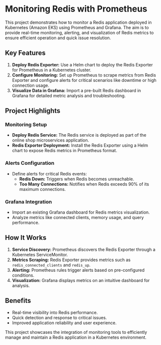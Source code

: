 # Monitoring Redis with Prometheus

This project demonstrates how to monitor a Redis application deployed in Kubernetes (Amazon EKS) using Prometheus and Grafana. The aim is to provide real-time monitoring, alerting, and visualization of Redis metrics to ensure efficient operation and quick issue resolution.

## Key Features

1. **Deploy Redis Exporter:** Use a Helm chart to deploy the Redis Exporter for Prometheus in a Kubernetes cluster.
2. **Configure Monitoring:** Set up Prometheus to scrape metrics from Redis Exporter and configure alerts for critical scenarios like downtime or high connection usage.
3. **Visualize Data in Grafana:** Import a pre-built Redis dashboard in Grafana for detailed metric analysis and troubleshooting.

## Project Highlights

### Monitoring Setup
- **Deploy Redis Service:** The Redis service is deployed as part of the online shop microservices application.
- **Redis Exporter Deployment:** Install the Redis Exporter using a Helm chart to expose Redis metrics in Prometheus format.

### Alerts Configuration
- Define alerts for critical Redis events:
  - **Redis Down:** Triggers when Redis becomes unreachable.
  - **Too Many Connections:** Notifies when Redis exceeds 90% of its maximum connections.

### Grafana Integration
- Import an existing Grafana dashboard for Redis metrics visualization.
- Analyze metrics like connected clients, memory usage, and query performance.

## How It Works
1. **Service Discovery:** Prometheus discovers the Redis Exporter through a Kubernetes ServiceMonitor.
2. **Metrics Scraping:** Redis Exporter provides metrics such as `redis_connected_clients` and `redis_up`.
3. **Alerting:** Prometheus rules trigger alerts based on pre-configured conditions.
4. **Visualization:** Grafana displays metrics on an intuitive dashboard for analysis.

## Benefits
- Real-time visibility into Redis performance.
- Quick detection and response to critical issues.
- Improved application reliability and user experience.

This project showcases the integration of monitoring tools to efficiently manage and maintain a Redis application in a Kubernetes environment.

